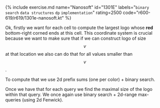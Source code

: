 {% include exercise.md name="Nanosoft" id="1301E" labels="`binary search` `data structures` `dp` `implementation`" rating=2500 code="r600-619/r619/1301e-nanosoft.kt" %}

Ok, firstly we want for each cell to compute the largest logo whose __red__ bottom-right corned ends at this cell.  This coordinate system is crucial because we want to make sure that if we can construct logo of size $$v$$ at that location we also can do that for all values smaller than $$v$$.

To compute that we use 2d prefix sums (one per color) + binary search.

Once we have that for each query we find the maximal size of the logo within that query.  We once again use binary search + 2d-range max-queries (using 2d Fenwick).
